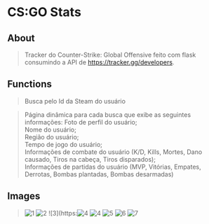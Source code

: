 # CS:GO Stats

## About
> Tracker do Counter-Strike: Global Offensive feito com flask consumindo a API de https://tracker.gg/developers. 

## Functions
> Busca pelo Id da Steam do usuário

> Página dinâmica para cada busca que exibe as seguintes informações:
> Foto de perfil do usuário;<br>
> Nome do usuário;<br>
> Região do usuário;<br>
> Tempo de jogo do usuário;<br>
> Informações de combate do usuário (K/D, Kills, Mortes, Dano causado, Tiros na cabeça, Tiros disparados);<br>
> Informações de partidas do usuário (MVP, Vitórias, Empates, Derrotas, Bombas plantadas, Bombas desarmadas)

## Images
>![1](https://user-images.githubusercontent.com/98183878/213332316-ba9b9827-9721-4f3d-a5ef-bf835d6fbe93.png)
>![2](https://user-images.githubusercontent.com/98183878/213332337-7687c78c-2b24-46d9-8d2a-98c0e655d3f4.png)
>![3](https:![4](https://user-images.githubusercontent.com/98183878/213281647-a89e29bf-9ae6-4403-86a2-aa94877dc46c.png)
>![4](https://user-images.githubusercontent.com/98183878/213281685-d02e3672-1ccd-433a-b455-4a7f76ee6eac.png)
>![5](https://user-images.githubusercontent.com/98183878/213281714-dd3373fd-5f56-4aab-99f2-99d83eb1d7bc.png)
>![6](https://user-images.githubusercontent.com/98183878/213281728-33dde3a1-1534-4597-b4e9-f75d3332fab7.png)
>![7](https://user-images.githubusercontent.com/98183878/213281738-24c827e8-16f1-47cb-93fc-3eb32e6996ce.png)
